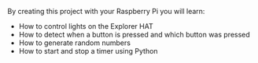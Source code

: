 By creating this project with your Raspberry Pi you will learn:

- How to control lights on the Explorer HAT
- How to detect when a button is pressed and which button was pressed
- How to generate random numbers
- How to start and stop a timer using Python